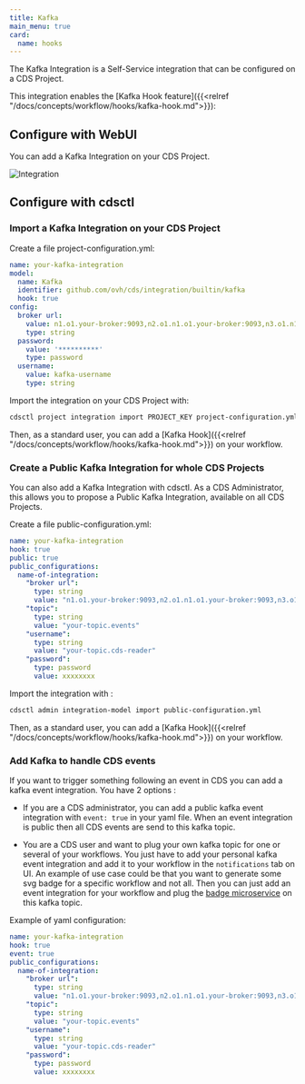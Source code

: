 ```yaml
---
title: Kafka
main_menu: true
card: 
  name: hooks
---
```


The Kafka Integration is a Self-Service integration that can be configured on a CDS Project.

This integration enables the [Kafka Hook feature]({{<relref "/docs/concepts/workflow/hooks/kafka-hook.md">}}):

## Configure with WebUI

You can add a Kafka Integration on your CDS Project.

![Integration](../images/kafka-integration-webui.png)

## Configure with cdsctl

### Import a Kafka Integration on your CDS Project

Create a file project-configuration.yml:

```yml
name: your-kafka-integration
model:
  name: Kafka
  identifier: github.com/ovh/cds/integration/builtin/kafka
  hook: true
config:
  broker url:
    value: n1.o1.your-broker:9093,n2.o1.n1.o1.your-broker:9093,n3.o1.n1.o1.your-broker:9093
    type: string
  password:
    value: '**********'
    type: password
  username:
    value: kafka-username
    type: string
```

Import the integration on your CDS Project with:

```bash
cdsctl project integration import PROJECT_KEY project-configuration.yml
```

Then, as a standard user, you can add a [Kafka Hook]({{<relref "/docs/concepts/workflow/hooks/kafka-hook.md">}}) on your workflow.


### Create a Public Kafka Integration for whole CDS Projects

You can also add a Kafka Integration with cdsctl. As a CDS Administrator,
this allows you to propose a Public Kafka Integration, available on all CDS Projects.

Create a file public-configuration.yml:

```yml
name: your-kafka-integration
hook: true
public: true
public_configurations:
  name-of-integration:
    "broker url":
      type: string
      value: "n1.o1.your-broker:9093,n2.o1.n1.o1.your-broker:9093,n3.o1.n1.o1.your-broker:9093"
    "topic":
      type: string
      value: "your-topic.events"
    "username":
      type: string
      value: "your-topic.cds-reader"
    "password":
      type: password
      value: xxxxxxxx
```

Import the integration with :

```bash
cdsctl admin integration-model import public-configuration.yml
```

Then, as a standard user, you can add a [Kafka Hook]({{<relref "/docs/concepts/workflow/hooks/kafka-hook.md">}}) on your workflow.

### Add Kafka to handle CDS events

If you want to trigger something following an event in CDS you can add a kafka event integration. You have 2 options :

+ If you are a CDS administrator, you can add a public kafka event integration with `event: true` in your yaml file. When an event integration is public then all CDS events are send to this kafka topic.

+ You are a CDS user and want to plug your own kafka topic for one or several of your workflows. You just have to add your personal kafka event integration and add it to your workflow in the `notifications` tab on UI. An example of use case could be that you want to generate some svg badge for a specific workflow and not all. Then you can just add an event integration for your workflow and plug the [badge microservice](https://github.com/ovh/cds/tree/master/contrib/uservices/badge) on this kafka topic.

Example of yaml configuration:

```yml
name: your-kafka-integration
hook: true
event: true
public_configurations:
  name-of-integration:
    "broker url":
      type: string
      value: "n1.o1.your-broker:9093,n2.o1.n1.o1.your-broker:9093,n3.o1.n1.o1.your-broker:9093"
    "topic":
      type: string
      value: "your-topic.events"
    "username":
      type: string
      value: "your-topic.cds-reader"
    "password":
      type: password
      value: xxxxxxxx
```
